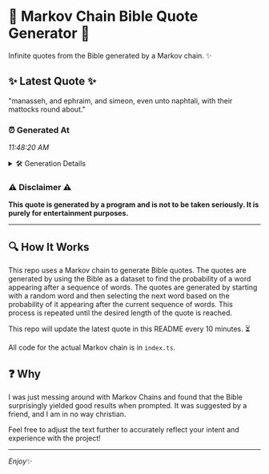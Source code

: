 # 📖 Markov Chain Bible Quote Generator 📖

Infinite quotes from the Bible generated by a Markov chain. ✨

## ✨ Latest Quote ✨
"manasseh, and ephraim, and simeon, even unto naphtali, with their mattocks round about."

### ⏰ Generated At
*11:48:20 AM*

<details>
    <summary>🛠️ Generation Details</summary>
    <p>
        <strong>🌱 Seed:</strong> manasseh,<br>
        <strong>🔄 Iterations:</strong> 12<br>
        <strong>📜 Context History:</strong><br>[ manasseh, ]: and<br>[ manasseh,, and ]: ephraim,<br>[ manasseh,, and, ephraim, ]: and<br>[ manasseh,, and, ephraim,, and ]: simeon,<br>[ manasseh,, and, ephraim,, and, simeon, ]: even<br>[ manasseh,, and, ephraim,, and, simeon,, even ]: unto<br>[ and, ephraim,, and, simeon,, even, unto ]: naphtali,<br>[ ephraim,, and, simeon,, even, unto, naphtali, ]: with<br>[ and, simeon,, even, unto, naphtali,, with ]: their<br>[ simeon,, even, unto, naphtali,, with, their ]: mattocks<br>[ even, unto, naphtali,, with, their, mattocks ]: round<br>[ unto, naphtali,, with, their, mattocks, round ]: about.<br>
    </p>
</details>

### ⚠️ Disclaimer ⚠️
**This quote is generated by a program and is not to be taken seriously. It is purely for entertainment purposes.**

---

## 🔍 How It Works

This repo uses a Markov chain to generate Bible quotes. The quotes are generated by using the Bible as a dataset to find the probability of a word appearing after a sequence of words. The quotes are generated by starting with a random word and then selecting the next word based on the probability of it appearing after the current sequence of words. This process is repeated until the desired length of the quote is reached.

This repo will update the latest quote in this README every 10 minutes. ⏳

All code for the actual Markov chain is in `index.ts`.

## ❓ Why

I was just messing around with Markov Chains and found that the Bible surprisingly yielded good results when prompted. 
It was suggested by a friend, and I am in no way christian.

Feel free to adjust the text further to accurately reflect your intent and experience with the project!

---

*Enjoy*✨
